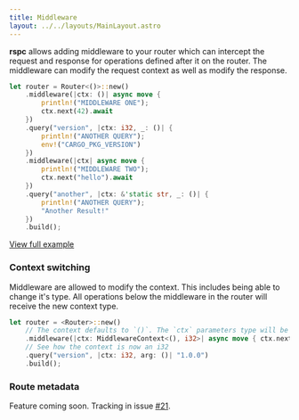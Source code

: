 ```yaml
---
title: Middleware
layout: ../../layouts/MainLayout.astro
---
```


**rspc** allows adding middleware to your router which can intercept the request and response for operations defined after it on the router. The middleware can modify the request context as well as modify the response.

```rust
let router = Router<()>::new()
    .middleware(|ctx: ()| async move {
        println!("MIDDLEWARE ONE");
        ctx.next(42).await
    })
    .query("version", |ctx: i32, _: ()| {
        println!("ANOTHER QUERY");
        env!("CARGO_PKG_VERSION")
    })
    .middleware(|ctx| async move {
        println!("MIDDLEWARE TWO");
        ctx.next("hello").await
    })
    .query("another", |ctx: &'static str, _: ()| {
        println!("ANOTHER QUERY");
        "Another Result!"
    })
    .build();
```

[View full example](https://github.com/oscartbeaumont/rspc/blob/main/examples/middleware.rs)

### Context switching

Middleware are allowed to modify the context. This includes being able to change it's type. All operations below the middleware in the router will receive the new context type.

```rust
let router = <Router>::new()
    // The context defaults to `()`. The `ctx` parameters type will be inferred.
    .middleware(|ctx: MiddlewareContext<(), i32>| async move { ctx.next(42).await })
    // See how the context is now an i32
    .query("version", |ctx: i32, arg: ()| "1.0.0")
    .build();
```

### Route metadata

Feature coming soon. Tracking in issue [#21](https://github.com/oscartbeaumont/rspc/issues/21).